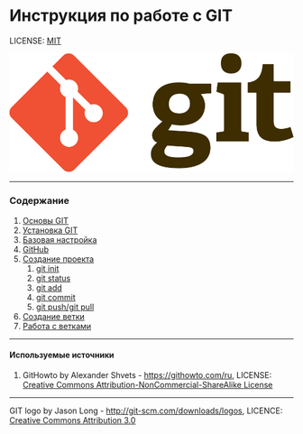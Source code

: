 # Инструкция по работе с GIT

LICENSE: [MIT](./license.md)

![git-logo](./Git-Logo-2Color.png)

---

### Содержание

1. [Основы GIT](./GIT.md)
2. [Установка GIT](./installation.md)
3. [Базовая настройка](./First%20setup.md)
4. [GitHub](./GitHub.md)
5. [Создание проекта](./creating%20a%20file.md)
   1. [git init](./git%20init.md)
   2. [git status](./git%20status.md)
   3. [git add](./add.md)
   4. [git commit](./git%20commit.md)
   5. [git push/git pull](./git%20push.md)
6. [Создание ветки]()
7. [Работа с ветками]()




---

#### Используемые источники   
1. GitHowto by Alexander Shvets - https://githowto.com/ru, LICENSE: [Creative Commons Attribution-NonCommercial-ShareAlike License](https://creativecommons.org/licenses/by-nc-sa/3.0/)



---

GIT logo by Jason Long - http://git-scm.com/downloads/logos, LICENCE: [Creative Commons Attribution 3.0](https://creativecommons.org/licenses/by/3.0/)
